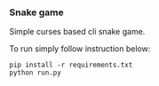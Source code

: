 ### Snake game

Simple curses based cli snake game.

To run simply follow instruction below:
```
pip install -r requirements.txt
python run.py
```


